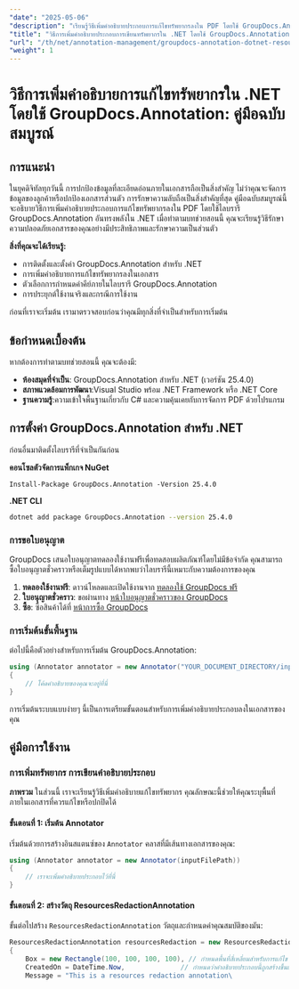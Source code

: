 ```yaml
---
"date": "2025-05-06"
"description": "เรียนรู้วิธีเพิ่มคำอธิบายประกอบการแก้ไขทรัพยากรลงใน PDF โดยใช้ GroupDocs.Annotation สำหรับ .NET ปกป้องข้อมูลที่ละเอียดอ่อนและเพิ่มความปลอดภัยให้กับเอกสารด้วยคู่มือโดยละเอียดนี้"
"title": "วิธีการเพิ่มคำอธิบายประกอบการเขียนทรัพยากรใน .NET โดยใช้ GroupDocs.Annotation คำแนะนำที่ครอบคลุม"
"url": "/th/net/annotation-management/groupdocs-annotation-dotnet-resource-redaction/"
"weight": 1
---
```


# วิธีการเพิ่มคำอธิบายการแก้ไขทรัพยากรใน .NET โดยใช้ GroupDocs.Annotation: คู่มือฉบับสมบูรณ์

## การแนะนำ

ในยุคดิจิทัลทุกวันนี้ การปกป้องข้อมูลที่ละเอียดอ่อนภายในเอกสารถือเป็นสิ่งสำคัญ ไม่ว่าคุณจะจัดการข้อมูลของลูกค้าหรือปกป้องเอกสารส่วนตัว การรักษาความลับถือเป็นสิ่งสำคัญที่สุด คู่มือฉบับสมบูรณ์นี้จะอธิบายวิธีการเพิ่มคำอธิบายประกอบการแก้ไขทรัพยากรลงใน PDF โดยใช้ไลบรารี GroupDocs.Annotation อันทรงพลังใน .NET เมื่อทำตามบทช่วยสอนนี้ คุณจะเรียนรู้วิธีรักษาความปลอดภัยเอกสารของคุณอย่างมีประสิทธิภาพและรักษาความเป็นส่วนตัว

**สิ่งที่คุณจะได้เรียนรู้:**
- การติดตั้งและตั้งค่า GroupDocs.Annotation สำหรับ .NET
- การเพิ่มคำอธิบายการแก้ไขทรัพยากรลงในเอกสาร
- ตัวเลือกการกำหนดค่าคีย์ภายในไลบรารี GroupDocs.Annotation
- การประยุกต์ใช้งานจริงและกรณีการใช้งาน

ก่อนที่เราจะเริ่มต้น เรามาตรวจสอบก่อนว่าคุณมีทุกสิ่งที่จำเป็นสำหรับการเริ่มต้น

## ข้อกำหนดเบื้องต้น

หากต้องการทำตามบทช่วยสอนนี้ คุณจะต้องมี:

- **ห้องสมุดที่จำเป็น**: GroupDocs.Annotation สำหรับ .NET (เวอร์ชัน 25.4.0)
- **สภาพแวดล้อมการพัฒนา**:Visual Studio พร้อม .NET Framework หรือ .NET Core
- **ฐานความรู้**:ความเข้าใจพื้นฐานเกี่ยวกับ C# และความคุ้นเคยกับการจัดการ PDF ด้วยโปรแกรม

## การตั้งค่า GroupDocs.Annotation สำหรับ .NET

ก่อนอื่นมาติดตั้งไลบรารีที่จำเป็นกันก่อน

**คอนโซลตัวจัดการแพ็กเกจ NuGet**
```shell
Install-Package GroupDocs.Annotation -Version 25.4.0
```

**\.NET CLI**
```bash
dotnet add package GroupDocs.Annotation --version 25.4.0
```

### การขอใบอนุญาต

GroupDocs เสนอใบอนุญาตทดลองใช้งานฟรีเพื่อทดสอบผลิตภัณฑ์โดยไม่มีข้อจำกัด คุณสามารถซื้อใบอนุญาตชั่วคราวหรือเต็มรูปแบบได้หากพบว่าไลบรารีนี้เหมาะกับความต้องการของคุณ

1. **ทดลองใช้งานฟรี**: ดาวน์โหลดและเปิดใช้งานจาก [ทดลองใช้ GroupDocs ฟรี](https://releases.groupdocs.com/annotation/net/)
2. **ใบอนุญาตชั่วคราว**: ขอผ่านทาง [หน้าใบอนุญาตชั่วคราวของ GroupDocs](https://purchase.groupdocs.com/temporary-license/)
3. **ซื้อ**: ซื้อสินค้าได้ที่ [หน้าการซื้อ GroupDocs](https://purchase.groupdocs.com/buy)

### การเริ่มต้นขั้นพื้นฐาน

ต่อไปนี้คือตัวอย่างสำหรับการเริ่มต้น GroupDocs.Annotation:

```csharp
using (Annotator annotator = new Annotator("YOUR_DOCUMENT_DIRECTORY/input.pdf"))
{
    // โค้ดคำอธิบายของคุณจะอยู่ที่นี่
}
```

การเริ่มต้นระบบแบบง่ายๆ นี้เป็นการเตรียมขั้นตอนสำหรับการเพิ่มคำอธิบายประกอบลงในเอกสารของคุณ

## คู่มือการใช้งาน

### การเพิ่มทรัพยากร การเขียนคำอธิบายประกอบ

**ภาพรวม**
ในส่วนนี้ เราจะเรียนรู้วิธีเพิ่มคำอธิบายแก้ไขทรัพยากร คุณลักษณะนี้ช่วยให้คุณระบุพื้นที่ภายในเอกสารที่ควรแก้ไขหรือปกปิดได้

#### ขั้นตอนที่ 1: เริ่มต้น Annotator
เริ่มต้นด้วยการสร้างอินสแตนซ์ของ `Annotator` คลาสที่มีเส้นทางเอกสารของคุณ:

```csharp
using (Annotator annotator = new Annotator(inputFilePath))
{
    // เราจะเพิ่มคำอธิบายประกอบไว้ที่นี่
}
```

#### ขั้นตอนที่ 2: สร้างวัตถุ ResourcesRedactionAnnotation
ขั้นต่อไปสร้าง `ResourcesRedactionAnnotation` วัตถุและกำหนดค่าคุณสมบัติของมัน:

```csharp
ResourcesRedactionAnnotation resourcesRedaction = new ResourcesRedactionAnnotation
{
    Box = new Rectangle(100, 100, 100, 100), // กำหนดพื้นที่สี่เหลี่ยมสำหรับการแก้ไข
    CreatedOn = DateTime.Now,              // กำหนดว่าคำอธิบายประกอบนี้ถูกสร้างขึ้นเมื่อใด
    Message = "This is a resources redaction annotation\